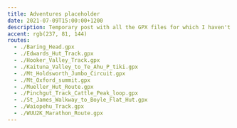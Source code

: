 ```yaml
---
title: Adventures placeholder
date: 2021-07-09T15:00:00+1200
description: Temporary post with all the GPX files for which I haven't written trip reports
accent: rgb(237, 81, 144)
routes:
  - ./Baring_Head.gpx
  - ./Edwards_Hut_Track.gpx
  - ./Hooker_Valley_Track.gpx
  - ./Kaituna_Valley_to_Te_Ahu_P_tiki.gpx
  - ./Mt_Holdsworth_Jumbo_Circuit.gpx
  - ./Mt_Oxford_summit.gpx
  - ./Mueller_Hut_Route.gpx
  - ./Pinchgut_Track_Cattle_Peak_loop.gpx
  - ./St_James_Walkway_to_Boyle_Flat_Hut.gpx
  - ./Waiopehu_Track.gpx
  - ./WUU2K_Marathon_Route.gpx
---
```

